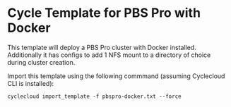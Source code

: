 # Cycle Template for PBS Pro with Docker

This template will deploy a PBS Pro cluster with Docker installed.  Additionally it has configs to add 1 NFS mount to a directory of choice during cluster creation.

Import this template using the following commmand (assuming Cyclecloud CLI is installed):

`cyclecloud import_template -f pbspro-docker.txt --force`

